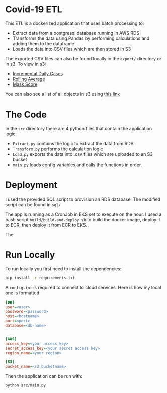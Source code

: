 # Covid-19 ETL

This ETL is a dockerized application that uses batch processing to:
- Extract data from a postgresql database running in AWS RDS
- Transforms the data using Pandas by performing calculations and adding them to the dataframe
- Loads the data into CSV files which are then stored in S3

The exported CSV files can also be found locally in the ``export/`` directory or in s3. To view in s3:

- [Incremental Daily Cases](https://covid-19-etl.s3.amazonaws.com/incremental_data_2023-10-13_09-21-15.csv)
- [Rolling Average](https://covid-19-etl.s3.amazonaws.com/rolling_data_2023-10-13_09-21-15.csv)
- [Mask Score](https://covid-19-etl.s3.amazonaws.com/mask_score_2023-10-13_09-21-15.csv)

You can also see a list of all objects in s3 using [this link ](https://covid-19-etl.s3.amazonaws.com/)

# The Code

In the ``src`` directory there are 4 python files that contain the application logic:
- ``Extract.py`` contains the logic to extract the data from RDS
- ``Transform.py`` performs the calculation logic 
- ``Load.py`` exports the data into .csv files which are uploaded to an S3 bucket
- ``main.py`` loads config variables and calls the functions in order.

# Deployment

I used the provided SQL script to provision an RDS database. The modified script can be found in ``sql/``

The app is running as a CronJob in EKS set to execute on the hour. I used a bash script ``build/build-and-deploy.sh`` to build the docker image, deploy it to ECR, then deploy it from ECR to EKS.

The 

# Run Locally

To run locally you first need to install the dependencies:

```bash
pip install -r requirements.txt
```

A ``config.ini`` is required to connect to cloud services. Here is how my local one is formatted:
```ini
[DB]
user=<user>
password=<password>
host=<hostname>
port=<port>
database=<db-name>


[AWS]
access_key=<your access key>
secret_access_key=<your secret access key>
region_name=<your region>

[S3]
bucket_name=<s3 bucketname>

```

Then the application can be run with:
```bash
python src/main.py
```